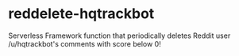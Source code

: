 # reddelete-hqtrackbot
Serverless Framework function that periodically deletes Reddit user /u/hqtrackbot's comments with score below 0!